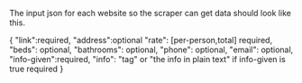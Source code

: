 The input json for each website so the scraper can get data should look like this.

{
  "link":required,
  "address":optional
  "rate": [per-person,total] required,
  "beds": optional,
  "bathrooms": optional,
  "phone": optional,
  "email": optional,
  "info-given":required,
  "info": "tag" or "the info in plain text" if info-given is true required
}

